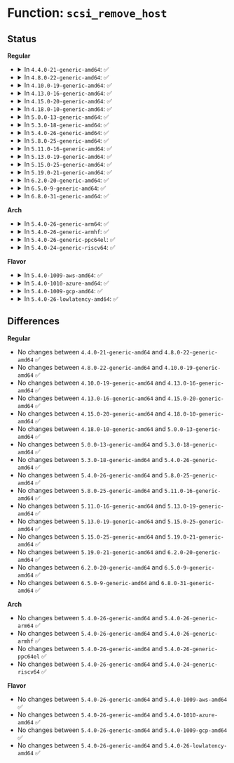 # Function: <code>scsi_remove_host</code>

## Status
<b>Regular</b>
<ul>
<li>
<details>
<summary>In <code>4.4.0-21-generic-amd64</code>: ✅</summary>

```c
void scsi_remove_host(struct Scsi_Host * shost)
```

```json
{
  "name": "scsi_remove_host",
  "collision_type": "Unique Global",
  "inline_type": "No",
  "funcs": [
    {
      "addr": 18446744071584775808,
      "name": "scsi_remove_host",
      "external": true,
      "loc": "drivers/scsi/hosts.c:157",
      "file": "drivers/scsi/hosts.c",
      "inline": "seen, unknown",
      "caller_inline": [],
      "caller_func": [
        "drivers/ata/libata-core.c:ata_host_detach",
        "drivers/ata/libata-scsi.c:ata_scsi_add_hosts"
      ]
    }
  ],
  "symbols": [
    {
      "addr": 18446744071584775808,
      "name": "scsi_remove_host",
      "section": ".text",
      "bind": "STB_GLOBAL",
      "size": 272
    }
  ]
}
```
</details>
</li>
<li>
<details>
<summary>In <code>4.8.0-22-generic-amd64</code>: ✅</summary>

```c
void scsi_remove_host(struct Scsi_Host * shost)
```

```json
{
  "name": "scsi_remove_host",
  "collision_type": "Unique Global",
  "inline_type": "No",
  "funcs": [
    {
      "addr": 18446744071585135872,
      "name": "scsi_remove_host",
      "external": true,
      "loc": "drivers/scsi/hosts.c:157",
      "file": "drivers/scsi/hosts.c",
      "inline": "seen, unknown",
      "caller_inline": [],
      "caller_func": [
        "drivers/ata/libata-core.c:ata_host_detach",
        "drivers/ata/libata-scsi.c:ata_scsi_add_hosts"
      ]
    }
  ],
  "symbols": [
    {
      "addr": 18446744071585135872,
      "name": "scsi_remove_host",
      "section": ".text",
      "bind": "STB_GLOBAL",
      "size": 272
    }
  ]
}
```
</details>
</li>
<li>
<details>
<summary>In <code>4.10.0-19-generic-amd64</code>: ✅</summary>

```c
void scsi_remove_host(struct Scsi_Host * shost)
```

```json
{
  "name": "scsi_remove_host",
  "collision_type": "Unique Global",
  "inline_type": "No",
  "funcs": [
    {
      "addr": 18446744071585330016,
      "name": "scsi_remove_host",
      "external": true,
      "loc": "drivers/scsi/hosts.c:157",
      "file": "drivers/scsi/hosts.c",
      "inline": "seen, unknown",
      "caller_inline": [],
      "caller_func": [
        "drivers/ata/libata-core.c:ata_host_detach",
        "drivers/ata/libata-scsi.c:ata_scsi_add_hosts"
      ]
    }
  ],
  "symbols": [
    {
      "addr": 18446744071585330016,
      "name": "scsi_remove_host",
      "section": ".text",
      "bind": "STB_GLOBAL",
      "size": 272
    }
  ]
}
```
</details>
</li>
<li>
<details>
<summary>In <code>4.13.0-16-generic-amd64</code>: ✅</summary>

```c
void scsi_remove_host(struct Scsi_Host * shost)
```

```json
{
  "name": "scsi_remove_host",
  "collision_type": "Unique Global",
  "inline_type": "No",
  "funcs": [
    {
      "addr": 18446744071585415472,
      "name": "scsi_remove_host",
      "external": true,
      "loc": "drivers/scsi/hosts.c:157",
      "file": "drivers/scsi/hosts.c",
      "inline": "seen, unknown",
      "caller_inline": [],
      "caller_func": [
        "drivers/ata/libata-core.c:ata_host_detach",
        "drivers/ata/libata-scsi.c:ata_scsi_add_hosts"
      ]
    }
  ],
  "symbols": [
    {
      "addr": 18446744071585415472,
      "name": "scsi_remove_host",
      "section": ".text",
      "bind": "STB_GLOBAL",
      "size": 272
    }
  ]
}
```
</details>
</li>
<li>
<details>
<summary>In <code>4.15.0-20-generic-amd64</code>: ✅</summary>

```c
void scsi_remove_host(struct Scsi_Host * shost)
```

```json
{
  "name": "scsi_remove_host",
  "collision_type": "Unique Global",
  "inline_type": "No",
  "funcs": [
    {
      "addr": 18446744071585845472,
      "name": "scsi_remove_host",
      "external": true,
      "loc": "drivers/scsi/hosts.c:157",
      "file": "drivers/scsi/hosts.c",
      "inline": "seen, unknown",
      "caller_inline": [],
      "caller_func": [
        "drivers/ata/libata-core.c:ata_host_detach",
        "drivers/ata/libata-scsi.c:ata_scsi_add_hosts"
      ]
    }
  ],
  "symbols": [
    {
      "addr": 18446744071585845472,
      "name": "scsi_remove_host",
      "section": ".text",
      "bind": "STB_GLOBAL",
      "size": 272
    }
  ]
}
```
</details>
</li>
<li>
<details>
<summary>In <code>4.18.0-10-generic-amd64</code>: ✅</summary>

```c
void scsi_remove_host(struct Scsi_Host * shost)
```

```json
{
  "name": "scsi_remove_host",
  "collision_type": "Unique Global",
  "inline_type": "No",
  "funcs": [
    {
      "addr": 18446744071586094304,
      "name": "scsi_remove_host",
      "external": true,
      "loc": "drivers/scsi/hosts.c:162",
      "file": "drivers/scsi/hosts.c",
      "inline": "seen, unknown",
      "caller_inline": [],
      "caller_func": [
        "drivers/ata/libata-core.c:ata_host_detach",
        "drivers/ata/libata-scsi.c:ata_scsi_add_hosts"
      ]
    }
  ],
  "symbols": [
    {
      "addr": 18446744071586094304,
      "name": "scsi_remove_host",
      "section": ".text",
      "bind": "STB_GLOBAL",
      "size": 272
    }
  ]
}
```
</details>
</li>
<li>
<details>
<summary>In <code>5.0.0-13-generic-amd64</code>: ✅</summary>

```c
void scsi_remove_host(struct Scsi_Host * shost)
```

```json
{
  "name": "scsi_remove_host",
  "collision_type": "Unique Global",
  "inline_type": "No",
  "funcs": [
    {
      "addr": 18446744071586240448,
      "name": "scsi_remove_host",
      "external": true,
      "loc": "drivers/scsi/hosts.c:162",
      "file": "drivers/scsi/hosts.c",
      "inline": "seen, unknown",
      "caller_inline": [],
      "caller_func": [
        "drivers/ata/libata-core.c:ata_host_detach",
        "drivers/ata/libata-scsi.c:ata_scsi_add_hosts"
      ]
    }
  ],
  "symbols": [
    {
      "addr": 18446744071586240448,
      "name": "scsi_remove_host",
      "section": ".text",
      "bind": "STB_GLOBAL",
      "size": 272
    }
  ]
}
```
</details>
</li>
<li>
<details>
<summary>In <code>5.3.0-18-generic-amd64</code>: ✅</summary>

```c
void scsi_remove_host(struct Scsi_Host * shost)
```

```json
{
  "name": "scsi_remove_host",
  "collision_type": "Unique Global",
  "inline_type": "No",
  "funcs": [
    {
      "addr": 18446744071586483888,
      "name": "scsi_remove_host",
      "external": true,
      "loc": "drivers/scsi/hosts.c:163",
      "file": "drivers/scsi/hosts.c",
      "inline": "seen, unknown",
      "caller_inline": [],
      "caller_func": [
        "drivers/ata/libata-core.c:ata_host_detach",
        "drivers/ata/libata-scsi.c:ata_scsi_add_hosts"
      ]
    }
  ],
  "symbols": [
    {
      "addr": 18446744071586483888,
      "name": "scsi_remove_host",
      "section": ".text",
      "bind": "STB_GLOBAL",
      "size": 272
    }
  ]
}
```
</details>
</li>
<li>
<details>
<summary>In <code>5.4.0-26-generic-amd64</code>: ✅</summary>

```c
void scsi_remove_host(struct Scsi_Host * shost)
```

```json
{
  "name": "scsi_remove_host",
  "collision_type": "Unique Global",
  "inline_type": "No",
  "funcs": [
    {
      "addr": 18446744071586631680,
      "name": "scsi_remove_host",
      "external": true,
      "loc": "drivers/scsi/hosts.c:163",
      "file": "drivers/scsi/hosts.c",
      "inline": "seen, unknown",
      "caller_inline": [],
      "caller_func": [
        "drivers/ata/libata-core.c:ata_host_detach",
        "drivers/ata/libata-scsi.c:ata_scsi_add_hosts"
      ]
    }
  ],
  "symbols": [
    {
      "addr": 18446744071586631680,
      "name": "scsi_remove_host",
      "section": ".text",
      "bind": "STB_GLOBAL",
      "size": 272
    }
  ]
}
```
</details>
</li>
<li>
<details>
<summary>In <code>5.8.0-25-generic-amd64</code>: ✅</summary>

```c
void scsi_remove_host(struct Scsi_Host * shost)
```

```json
{
  "name": "scsi_remove_host",
  "collision_type": "Unique Global",
  "inline_type": "No",
  "funcs": [
    {
      "addr": 18446744071587427776,
      "name": "scsi_remove_host",
      "external": true,
      "loc": "drivers/scsi/hosts.c:164",
      "file": "drivers/scsi/hosts.c",
      "inline": "seen, unknown",
      "caller_inline": [],
      "caller_func": [
        "drivers/ata/libata-core.c:ata_port_detach",
        "drivers/ata/libata-scsi.c:ata_scsi_add_hosts"
      ]
    }
  ],
  "symbols": [
    {
      "addr": 18446744071587427776,
      "name": "scsi_remove_host",
      "section": ".text",
      "bind": "STB_GLOBAL",
      "size": 272
    }
  ]
}
```
</details>
</li>
<li>
<details>
<summary>In <code>5.11.0-16-generic-amd64</code>: ✅</summary>

```c
void scsi_remove_host(struct Scsi_Host * shost)
```

```json
{
  "name": "scsi_remove_host",
  "collision_type": "Unique Global",
  "inline_type": "No",
  "funcs": [
    {
      "addr": 18446744071587497456,
      "name": "scsi_remove_host",
      "external": true,
      "loc": "drivers/scsi/hosts.c:164",
      "file": "drivers/scsi/hosts.c",
      "inline": "seen, unknown",
      "caller_inline": [],
      "caller_func": [
        "drivers/ata/libata-core.c:ata_port_detach",
        "drivers/ata/libata-scsi.c:ata_scsi_add_hosts"
      ]
    }
  ],
  "symbols": [
    {
      "addr": 18446744071587497456,
      "name": "scsi_remove_host",
      "section": ".text",
      "bind": "STB_GLOBAL",
      "size": 272
    }
  ]
}
```
</details>
</li>
<li>
<details>
<summary>In <code>5.13.0-19-generic-amd64</code>: ✅</summary>

```c
void scsi_remove_host(struct Scsi_Host * shost)
```

```json
{
  "name": "scsi_remove_host",
  "collision_type": "Unique Global",
  "inline_type": "No",
  "funcs": [
    {
      "addr": 18446744071587379248,
      "name": "scsi_remove_host",
      "external": true,
      "loc": "drivers/scsi/hosts.c:164",
      "file": "drivers/scsi/hosts.c",
      "inline": "seen, unknown",
      "caller_inline": [],
      "caller_func": [
        "drivers/ata/libata-core.c:ata_host_detach",
        "drivers/ata/libata-scsi.c:ata_scsi_add_hosts"
      ]
    }
  ],
  "symbols": [
    {
      "addr": 18446744071587379248,
      "name": "scsi_remove_host",
      "section": ".text",
      "bind": "STB_GLOBAL",
      "size": 272
    }
  ]
}
```
</details>
</li>
<li>
<details>
<summary>In <code>5.15.0-25-generic-amd64</code>: ✅</summary>

```c
void scsi_remove_host(struct Scsi_Host * shost)
```

```json
{
  "name": "scsi_remove_host",
  "collision_type": "Unique Global",
  "inline_type": "No",
  "funcs": [
    {
      "addr": 18446744071587946848,
      "name": "scsi_remove_host",
      "external": true,
      "loc": "drivers/scsi/hosts.c:164",
      "file": "drivers/scsi/hosts.c",
      "inline": "seen, unknown",
      "caller_inline": [],
      "caller_func": [
        "drivers/ata/libata-core.c:ata_host_detach",
        "drivers/ata/libata-scsi.c:ata_scsi_add_hosts"
      ]
    }
  ],
  "symbols": [
    {
      "addr": 18446744071587946848,
      "name": "scsi_remove_host",
      "section": ".text",
      "bind": "STB_GLOBAL",
      "size": 272
    }
  ]
}
```
</details>
</li>
<li>
<details>
<summary>In <code>5.19.0-21-generic-amd64</code>: ✅</summary>

```c
void scsi_remove_host(struct Scsi_Host * shost)
```

```json
{
  "name": "scsi_remove_host",
  "collision_type": "Unique Global",
  "inline_type": "No",
  "funcs": [
    {
      "addr": 18446744071589302272,
      "name": "scsi_remove_host",
      "external": true,
      "loc": "drivers/scsi/hosts.c:165",
      "file": "drivers/scsi/hosts.c",
      "inline": "seen, unknown",
      "caller_inline": [],
      "caller_func": [
        "drivers/ata/libata-core.c:ata_host_detach",
        "drivers/ata/libata-scsi.c:ata_scsi_add_hosts"
      ]
    }
  ],
  "symbols": [
    {
      "addr": 18446744071589302272,
      "name": "scsi_remove_host",
      "section": ".text",
      "bind": "STB_GLOBAL",
      "size": 292
    }
  ]
}
```
</details>
</li>
<li>
<details>
<summary>In <code>6.2.0-20-generic-amd64</code>: ✅</summary>

```c
void scsi_remove_host(struct Scsi_Host * shost)
```

```json
{
  "name": "scsi_remove_host",
  "collision_type": "Unique Global",
  "inline_type": "No",
  "funcs": [
    {
      "addr": 18446744071590865904,
      "name": "scsi_remove_host",
      "external": true,
      "loc": "drivers/scsi/hosts.c:165",
      "file": "drivers/scsi/hosts.c",
      "inline": "seen, unknown",
      "caller_inline": [],
      "caller_func": [
        "drivers/ata/libata-core.c:ata_host_detach",
        "drivers/ata/libata-scsi.c:ata_scsi_add_hosts"
      ]
    }
  ],
  "symbols": [
    {
      "addr": 18446744071590865904,
      "name": "scsi_remove_host",
      "section": ".text",
      "bind": "STB_GLOBAL",
      "size": 366
    }
  ]
}
```
</details>
</li>
<li>
<details>
<summary>In <code>6.5.0-9-generic-amd64</code>: ✅</summary>

```c
void scsi_remove_host(struct Scsi_Host * shost)
```

```json
{
  "name": "scsi_remove_host",
  "collision_type": "Unique Global",
  "inline_type": "No",
  "funcs": [
    {
      "addr": 18446744071591209072,
      "name": "scsi_remove_host",
      "external": true,
      "loc": "drivers/scsi/hosts.c:165",
      "file": "drivers/scsi/hosts.c",
      "inline": "seen, unknown",
      "caller_inline": [],
      "caller_func": [
        "drivers/scsi/virtio_scsi.c:virtscsi_remove",
        "drivers/ata/libata-core.c:ata_host_detach",
        "drivers/ata/libata-scsi.c:ata_scsi_add_hosts"
      ]
    }
  ],
  "symbols": [
    {
      "addr": 18446744071591209072,
      "name": "scsi_remove_host",
      "section": ".text",
      "bind": "STB_GLOBAL",
      "size": 378
    }
  ]
}
```
</details>
</li>
<li>
<details>
<summary>In <code>6.8.0-31-generic-amd64</code>: ✅</summary>

```c
void scsi_remove_host(struct Scsi_Host * shost)
```

```json
{
  "name": "scsi_remove_host",
  "collision_type": "Unique Global",
  "inline_type": "No",
  "funcs": [
    {
      "addr": 18446744071591556256,
      "name": "scsi_remove_host",
      "external": true,
      "loc": "drivers/scsi/hosts.c:165",
      "file": "drivers/scsi/hosts.c",
      "inline": "seen, unknown",
      "caller_inline": [],
      "caller_func": [
        "drivers/scsi/virtio_scsi.c:virtscsi_remove",
        "drivers/ata/libata-core.c:ata_port_detach",
        "drivers/ata/libata-scsi.c:ata_scsi_add_hosts"
      ]
    }
  ],
  "symbols": [
    {
      "addr": 18446744071591556256,
      "name": "scsi_remove_host",
      "section": ".text",
      "bind": "STB_GLOBAL",
      "size": 378
    }
  ]
}
```
</details>
</li>
</ul>
<b>Arch</b>
<ul>
<li>
<details>
<summary>In <code>5.4.0-26-generic-arm64</code>: ✅</summary>

```c
void scsi_remove_host(struct Scsi_Host * shost)
```

```json
{
  "name": "scsi_remove_host",
  "collision_type": "Unique Global",
  "inline_type": "No",
  "funcs": [
    {
      "addr": 18446603336499525392,
      "name": "scsi_remove_host",
      "external": true,
      "loc": "drivers/scsi/hosts.c:163",
      "file": "drivers/scsi/hosts.c",
      "inline": "seen, unknown",
      "caller_inline": [],
      "caller_func": [
        "drivers/ata/libata-core.c:ata_host_detach",
        "drivers/ata/libata-scsi.c:ata_scsi_add_hosts"
      ]
    }
  ],
  "symbols": [
    {
      "addr": 18446603336499525392,
      "name": "scsi_remove_host",
      "section": ".text",
      "bind": "STB_GLOBAL",
      "size": 480
    }
  ]
}
```
</details>
</li>
<li>
<details>
<summary>In <code>5.4.0-26-generic-armhf</code>: ✅</summary>

```c
void scsi_remove_host(struct Scsi_Host * shost)
```

```json
{
  "name": "scsi_remove_host",
  "collision_type": "Unique Global",
  "inline_type": "No",
  "funcs": [
    {
      "addr": 3231992404,
      "name": "scsi_remove_host",
      "external": true,
      "loc": "drivers/scsi/hosts.c:163",
      "file": "drivers/scsi/hosts.c",
      "inline": "seen, unknown",
      "caller_inline": [],
      "caller_func": [
        "drivers/ata/libata-core.c:ata_host_detach",
        "drivers/ata/libata-scsi.c:ata_scsi_add_hosts"
      ]
    }
  ],
  "symbols": [
    {
      "addr": 3231992404,
      "name": "scsi_remove_host",
      "section": ".text",
      "bind": "STB_GLOBAL",
      "size": 272
    }
  ]
}
```
</details>
</li>
<li>
<details>
<summary>In <code>5.4.0-26-generic-ppc64el</code>: ✅</summary>

```c
void scsi_remove_host(struct Scsi_Host * shost)
```

```json
{
  "name": "scsi_remove_host",
  "collision_type": "Unique Global",
  "inline_type": "No",
  "funcs": [
    {
      "addr": 13835058055292816784,
      "name": "scsi_remove_host",
      "external": true,
      "loc": "drivers/scsi/hosts.c:163",
      "file": "drivers/scsi/hosts.c",
      "inline": "seen, unknown",
      "caller_inline": [],
      "caller_func": [
        "drivers/ata/libata-core.c:ata_host_detach",
        "drivers/ata/libata-scsi.c:ata_scsi_add_hosts"
      ]
    }
  ],
  "symbols": [
    {
      "addr": 13835058055292816784,
      "name": "scsi_remove_host",
      "section": ".text",
      "bind": "STB_GLOBAL",
      "size": 424
    }
  ]
}
```
</details>
</li>
<li>
<details>
<summary>In <code>5.4.0-24-generic-riscv64</code>: ✅</summary>

```c
void scsi_remove_host(struct Scsi_Host * shost)
```

```json
{
  "name": "scsi_remove_host",
  "collision_type": "Unique Global",
  "inline_type": "No",
  "funcs": [
    {
      "addr": 18446743936276731844,
      "name": "scsi_remove_host",
      "external": true,
      "loc": "drivers/scsi/hosts.c:163",
      "file": "drivers/scsi/hosts.c",
      "inline": "seen, unknown",
      "caller_inline": [],
      "caller_func": [
        "drivers/ata/libata-core.c:ata_host_detach",
        "drivers/ata/libata-scsi.c:ata_scsi_add_hosts"
      ]
    }
  ],
  "symbols": [
    {
      "addr": 18446743936276731844,
      "name": "scsi_remove_host",
      "section": ".text",
      "bind": "STB_GLOBAL",
      "size": 294
    }
  ]
}
```
</details>
</li>
</ul>
<b>Flavor</b>
<ul>
<li>
<details>
<summary>In <code>5.4.0-1009-aws-amd64</code>: ✅</summary>

```c
void scsi_remove_host(struct Scsi_Host * shost)
```

```json
{
  "name": "scsi_remove_host",
  "collision_type": "Unique Global",
  "inline_type": "No",
  "funcs": [
    {
      "addr": 18446744071586322160,
      "name": "scsi_remove_host",
      "external": true,
      "loc": "drivers/scsi/hosts.c:163",
      "file": "drivers/scsi/hosts.c",
      "inline": "seen, unknown",
      "caller_inline": [],
      "caller_func": [
        "drivers/ata/libata-core.c:ata_host_detach",
        "drivers/ata/libata-scsi.c:ata_scsi_add_hosts"
      ]
    }
  ],
  "symbols": [
    {
      "addr": 18446744071586322160,
      "name": "scsi_remove_host",
      "section": ".text",
      "bind": "STB_GLOBAL",
      "size": 272
    }
  ]
}
```
</details>
</li>
<li>
<details>
<summary>In <code>5.4.0-1010-azure-amd64</code>: ✅</summary>

```c
void scsi_remove_host(struct Scsi_Host * shost)
```

```json
{
  "name": "scsi_remove_host",
  "collision_type": "Unique Global",
  "inline_type": "No",
  "funcs": [
    {
      "addr": 18446744071586163488,
      "name": "scsi_remove_host",
      "external": true,
      "loc": "drivers/scsi/hosts.c:163",
      "file": "drivers/scsi/hosts.c",
      "inline": "seen, unknown",
      "caller_inline": [],
      "caller_func": [
        "drivers/scsi/storvsc_drv.c:storvsc_remove",
        "drivers/scsi/storvsc_drv.c:storvsc_probe",
        "drivers/ata/libata-core.c:ata_host_detach",
        "drivers/ata/libata-scsi.c:ata_scsi_add_hosts"
      ]
    }
  ],
  "symbols": [
    {
      "addr": 18446744071586163488,
      "name": "scsi_remove_host",
      "section": ".text",
      "bind": "STB_GLOBAL",
      "size": 272
    }
  ]
}
```
</details>
</li>
<li>
<details>
<summary>In <code>5.4.0-1009-gcp-amd64</code>: ✅</summary>

```c
void scsi_remove_host(struct Scsi_Host * shost)
```

```json
{
  "name": "scsi_remove_host",
  "collision_type": "Unique Global",
  "inline_type": "No",
  "funcs": [
    {
      "addr": 18446744071586579648,
      "name": "scsi_remove_host",
      "external": true,
      "loc": "drivers/scsi/hosts.c:163",
      "file": "drivers/scsi/hosts.c",
      "inline": "seen, unknown",
      "caller_inline": [],
      "caller_func": [
        "drivers/scsi/virtio_scsi.c:virtscsi_remove",
        "drivers/ata/libata-core.c:ata_host_detach",
        "drivers/ata/libata-scsi.c:ata_scsi_add_hosts"
      ]
    }
  ],
  "symbols": [
    {
      "addr": 18446744071586579648,
      "name": "scsi_remove_host",
      "section": ".text",
      "bind": "STB_GLOBAL",
      "size": 272
    }
  ]
}
```
</details>
</li>
<li>
<details>
<summary>In <code>5.4.0-26-lowlatency-amd64</code>: ✅</summary>

```c
void scsi_remove_host(struct Scsi_Host * shost)
```

```json
{
  "name": "scsi_remove_host",
  "collision_type": "Unique Global",
  "inline_type": "No",
  "funcs": [
    {
      "addr": 18446744071586691872,
      "name": "scsi_remove_host",
      "external": true,
      "loc": "drivers/scsi/hosts.c:163",
      "file": "drivers/scsi/hosts.c",
      "inline": "seen, unknown",
      "caller_inline": [],
      "caller_func": [
        "drivers/ata/libata-core.c:ata_host_detach",
        "drivers/ata/libata-scsi.c:ata_scsi_add_hosts"
      ]
    }
  ],
  "symbols": [
    {
      "addr": 18446744071586691872,
      "name": "scsi_remove_host",
      "section": ".text",
      "bind": "STB_GLOBAL",
      "size": 272
    }
  ]
}
```
</details>
</li>
</ul>

## Differences
<b>Regular</b>
<ul>
<li>
No changes between <code>4.4.0-21-generic-amd64</code> and <code>4.8.0-22-generic-amd64</code> ✅
</li>
<li>
No changes between <code>4.8.0-22-generic-amd64</code> and <code>4.10.0-19-generic-amd64</code> ✅
</li>
<li>
No changes between <code>4.10.0-19-generic-amd64</code> and <code>4.13.0-16-generic-amd64</code> ✅
</li>
<li>
No changes between <code>4.13.0-16-generic-amd64</code> and <code>4.15.0-20-generic-amd64</code> ✅
</li>
<li>
No changes between <code>4.15.0-20-generic-amd64</code> and <code>4.18.0-10-generic-amd64</code> ✅
</li>
<li>
No changes between <code>4.18.0-10-generic-amd64</code> and <code>5.0.0-13-generic-amd64</code> ✅
</li>
<li>
No changes between <code>5.0.0-13-generic-amd64</code> and <code>5.3.0-18-generic-amd64</code> ✅
</li>
<li>
No changes between <code>5.3.0-18-generic-amd64</code> and <code>5.4.0-26-generic-amd64</code> ✅
</li>
<li>
No changes between <code>5.4.0-26-generic-amd64</code> and <code>5.8.0-25-generic-amd64</code> ✅
</li>
<li>
No changes between <code>5.8.0-25-generic-amd64</code> and <code>5.11.0-16-generic-amd64</code> ✅
</li>
<li>
No changes between <code>5.11.0-16-generic-amd64</code> and <code>5.13.0-19-generic-amd64</code> ✅
</li>
<li>
No changes between <code>5.13.0-19-generic-amd64</code> and <code>5.15.0-25-generic-amd64</code> ✅
</li>
<li>
No changes between <code>5.15.0-25-generic-amd64</code> and <code>5.19.0-21-generic-amd64</code> ✅
</li>
<li>
No changes between <code>5.19.0-21-generic-amd64</code> and <code>6.2.0-20-generic-amd64</code> ✅
</li>
<li>
No changes between <code>6.2.0-20-generic-amd64</code> and <code>6.5.0-9-generic-amd64</code> ✅
</li>
<li>
No changes between <code>6.5.0-9-generic-amd64</code> and <code>6.8.0-31-generic-amd64</code> ✅
</li>
</ul>
<b>Arch</b>
<ul>
<li>
No changes between <code>5.4.0-26-generic-amd64</code> and <code>5.4.0-26-generic-arm64</code> ✅
</li>
<li>
No changes between <code>5.4.0-26-generic-amd64</code> and <code>5.4.0-26-generic-armhf</code> ✅
</li>
<li>
No changes between <code>5.4.0-26-generic-amd64</code> and <code>5.4.0-26-generic-ppc64el</code> ✅
</li>
<li>
No changes between <code>5.4.0-26-generic-amd64</code> and <code>5.4.0-24-generic-riscv64</code> ✅
</li>
</ul>
<b>Flavor</b>
<ul>
<li>
No changes between <code>5.4.0-26-generic-amd64</code> and <code>5.4.0-1009-aws-amd64</code> ✅
</li>
<li>
No changes between <code>5.4.0-26-generic-amd64</code> and <code>5.4.0-1010-azure-amd64</code> ✅
</li>
<li>
No changes between <code>5.4.0-26-generic-amd64</code> and <code>5.4.0-1009-gcp-amd64</code> ✅
</li>
<li>
No changes between <code>5.4.0-26-generic-amd64</code> and <code>5.4.0-26-lowlatency-amd64</code> ✅
</li>
</ul>
